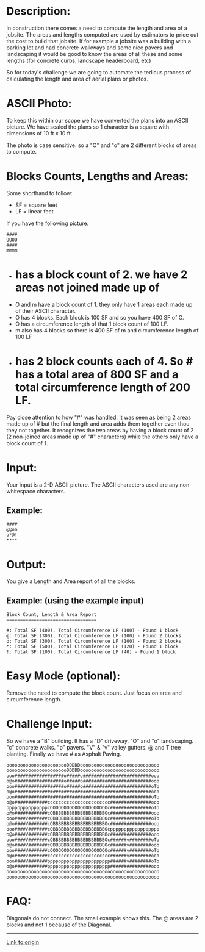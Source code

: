 # Description:

In construction there comes a need to compute the length and area of a jobsite. The areas and lengths computed are used by estimators
to price out the cost to build that jobsite. If for example a jobsite was a building with a parking lot and had concrete walkways and some nice
pavers and landscaping it would be good to know the areas of all these and some lengths (for concrete curbs, landscape headerboard, etc)

So for today's challenge we are going to automate the tedious process of calculating the length and area of aerial plans or photos.

# ASCII Photo:

To keep this within our scope we have converted the plans into an ASCII picture. We have scaled the plans so 1 character is a square 
with dimensions of 10 ft x 10 ft.

The photo is case sensitive. so a "O" and "o" are 2 different blocks of areas to compute.

# Blocks Counts, Lengths and Areas:

Some shorthand to follow:

* SF = square feet
* LF = linear feet

If you have the following picture.

    ####
    OOOO
    ####
    mmmm
	
* # has a block count of 2. we have 2 areas not joined made up of #
* O and m have a block count of 1. they only have 1 areas each made up of their ASCII character.
* O has 4 blocks. Each block is 100 SF and so you have 400 SF of O.
* O has a circumference length of that 1 block count of 100 LF.
* m also has 4 blocks so there is 400 SF of m and circumference length of 100 LF
* # has 2 block counts each of 4. So # has a total area of 800 SF and a total circumference length of 200 LF.
 

Pay close attention to how "#" was handled. It was seen as being 2 areas made up of # but the final length and area adds them together even thou they not together. It recognizes the two areas by having a block count of 2 (2 non-joined areas made up of "#" characters) while the others only have a block count of 1.

# Input:

Your input is a 2-D ASCII picture. The ASCII characters used are any non-whitespace characters.

## Example:

    ####
    @@oo
    o*@!
    ****

# Output:

You give a Length and Area report of all the blocks.

## Example: (using the example input)

    Block Count, Length & Area Report
    =================================

    #: Total SF (400), Total Circumference LF (100) - Found 1 block
    @: Total SF (300), Total Circumference LF (100) - Found 2 blocks
    o: Total SF (300), Total Circumference LF (100) - Found 2 blocks
    *: Total SF (500), Total Circumference LF (120) - Found 1 block
    !: Total SF (100), Total Circumference LF (40) - Found 1 block


# Easy Mode (optional):

Remove the need to compute the block count. Just focus on area and circumference length.

# Challenge Input:

So we have a "B" building. It has a "D" driveway. "O" and "o" landscaping. "c" concrete walks. "p" pavers. "V" & "v" valley gutters. @ and T tree planting. 
Finally we have # as Asphalt Paving.

    ooooooooooooooooooooooDDDDDooooooooooooooooooooooooooooo
    ooooooooooooooooooooooDDDDDooooooooooooooooooooooooooooo
    ooo##################o#####o#########################ooo
    o@o##################o#####o#########################ooo
    ooo##################o#####o#########################oTo
    o@o##################################################ooo
    ooo##################################################oTo
    o@o############ccccccccccccccccccccccc###############ooo
    pppppppppppppppcOOOOOOOOOOOOOOOOOOOOOc###############oTo
    o@o############cOBBBBBBBBBBBBBBBBBBBOc###############ooo
    ooo####V#######cOBBBBBBBBBBBBBBBBBBBOc###############oTo
    o@o####V#######cOBBBBBBBBBBBBBBBBBBBOc###############ooo
    ooo####V#######cOBBBBBBBBBBBBBBBBBBBOcpppppppppppppppppp
    o@o####V#######cOBBBBBBBBBBBBBBBBBBBOc###############ooo
    ooo####V#######cOBBBBBBBBBBBBBBBBBBBOc######v########oTo
    o@o####V#######cOBBBBBBBBBBBBBBBBBBBOc######v########ooo
    ooo####V#######cOOOOOOOOOOOOOOOOOOOOOc######v########oTo
    o@o####V#######ccccccccccccccccccccccc######v########ooo
    ooo####V#######ppppppppppppppppppppppp######v########oTo
    o@o############ppppppppppppppppppppppp###############ooo
    oooooooooooooooooooooooooooooooooooooooooooooooooooooooo
    oooooooooooooooooooooooooooooooooooooooooooooooooooooooo

# FAQ:

Diagonals do not connect. The small example shows this. The @ areas are 2 blocks and not 1 because of the Diagonal.

---

[Link to origin](https://www.reddit.com/r/dailyprogrammer/291x9h)